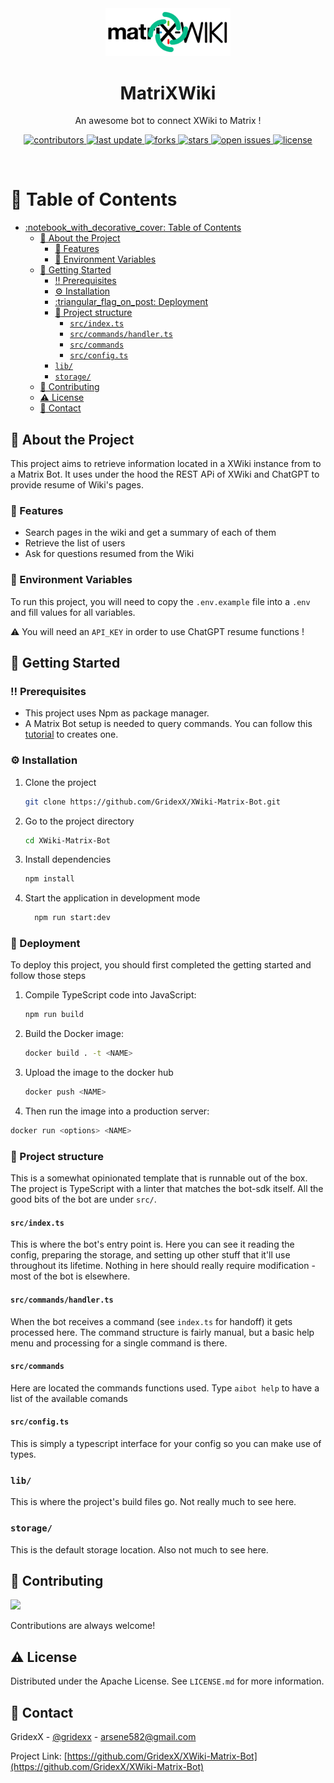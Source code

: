 <div align="center">

  <img src="assets/logo.png" alt="logo" width="200" height="auto" />
  <h1>MatriXWiki</h1>
  
  <p>
    An awesome bot to connect XWiki to Matrix !
  </p>

  
  
<!-- Badges -->
<p>
  <a href="https://github.com/GridexX/XWiki-Matrix-Bot/graphs/contributors">
    <img src="https://img.shields.io/github/contributors/GridexX/XWiki-Matrix-Bot" alt="contributors" />
  </a>
  <a href="">
    <img src="https://img.shields.io/github/last-commit/GridexX/XWiki-Matrix-Bot" alt="last update" />
  </a>
  <a href="https://github.com/GridexX/XWiki-Matrix-Bot/network/members">
    <img src="https://img.shields.io/github/forks/GridexX/XWiki-Matrix-Bot" alt="forks" />
  </a>
  <a href="https://github.com/GridexX/XWiki-Matrix-Bot/stargazers">
    <img src="https://img.shields.io/github/stars/GridexX/XWiki-Matrix-Bot" alt="stars" />
  </a>
  <a href="https://github.com/GridexX/XWiki-Matrix-Bot/issues/">
    <img src="https://img.shields.io/github/issues/GridexX/XWiki-Matrix-Bot" alt="open issues" />
  </a>
  <a href="https://github.com/GridexX/XWiki-Matrix-Bot/blob/master/LICENSE">
    <img src="https://img.shields.io/github/license/GridexX/XWiki-Matrix-Bot.svg" alt="license" />
  </a>
</p>
   
</div>

<br />

<!-- Table of Contents -->
# :notebook_with_decorative_cover: Table of Contents

- [:notebook\_with\_decorative\_cover: Table of Contents](#notebook_with_decorative_cover-table-of-contents)
  - [:star2: About the Project](#star2-about-the-project)
    - [:dart: Features](#dart-features)
    - [:key: Environment Variables](#key-environment-variables)
  - [:toolbox: Getting Started](#toolbox-getting-started)
    - [:bangbang: Prerequisites](#bangbang-prerequisites)
    - [:gear: Installation](#gear-installation)
    - [:triangular\_flag\_on\_post: Deployment](#triangular_flag_on_post-deployment)
    - [:telescope: Project structure](#telescope-project-structure)
      - [`src/index.ts`](#srcindexts)
      - [`src/commands/handler.ts`](#srccommandshandlerts)
      - [`src/commands`](#srccommands)
      - [`src/config.ts`](#srcconfigts)
    - [`lib/`](#lib)
    - [`storage/`](#storage)
  - [:wave: Contributing](#wave-contributing)
  - [:warning: License](#warning-license)
  - [:handshake: Contact](#handshake-contact)

  

<!-- About the Project -->
## :star2: About the Project

This project aims to retrieve information located in a XWiki instance from to a Matrix Bot. It uses under the hood the REST APi of XWiki and ChatGPT to provide resume of Wiki's pages.

<!-- Features -->
### :dart: Features

- Search pages in the wiki and get a summary of each of them
- Retrieve the list of users
- Ask for questions resumed from the Wiki



<!-- Env Variables -->
### :key: Environment Variables

To run this project, you will need to copy the `.env.example` file into a `.env` and fill values for all variables.

⚠️ You will need an `API_KEY` in order to use ChatGPT resume functions !

<!-- Getting Started -->
## 	:toolbox: Getting Started

<!-- Prerequisites -->
### :bangbang: Prerequisites

- This project uses Npm as package manager.
- A Matrix Bot setup is needed to query commands. You can follow this [tutorial](https://turt2live.github.io/matrix-bot-sdk/tutorial-bot.html) to creates one.


<!-- Installation -->
### :gear: Installation

1. Clone the project

    ```bash
    git clone https://github.com/GridexX/XWiki-Matrix-Bot.git
    ```

2. Go to the project directory

    ```bash
    cd XWiki-Matrix-Bot
    ```

3. Install dependencies

    ```bash
    npm install
    ```

4. Start the application in development mode

    ```bash
      npm run start:dev
    ```

<!-- Deployment -->
### :triangular_flag_on_post: Deployment

To deploy this project, you should first completed the getting started and follow those steps 

1. Compile TypeScript code into JavaScript:

    ```bash
    npm run build
    ```

2. Build the Docker image:

    ```bash
    docker build . -t <NAME>
    ```

3. Upload the image to the docker hub

    ```bash
    docker push <NAME>
    ```

4. Then run the image into a production server:
  
  ```bash
  docker run <options> <NAME>
  ```

<!-- Project Structure -->
### :telescope: Project structure

This is a somewhat opinionated template that is runnable out of the box. The project is TypeScript with a linter that matches the bot-sdk itself. All the good bits of the bot are under `src/`.

#### `src/index.ts`

This is where the bot's entry point is. Here you can see it reading the config, preparing the storage,
and setting up other stuff that it'll use throughout its lifetime. Nothing in here should really require
modification - most of the bot is elsewhere.

#### `src/commands/handler.ts`

When the bot receives a command (see `index.ts` for handoff) it gets processed here. The command structure
is fairly manual, but a basic help menu and processing for a single command is there.

#### `src/commands`

Here are located the commands functions used.
Type `aibot help` to have a list of the available comands

#### `src/config.ts`

This is simply a typescript interface for your config so you can make use of types.

### `lib/`

This is where the project's build files go. Not really much to see here.

### `storage/`

This is the default storage location. Also not much to see here.

## :wave: Contributing

<a href="https://github.com/GridexX/XWiki-Matrix-Bot/graphs/contributors">
  <img src="https://contrib.rocks/image?repo=GridexX/XWiki-Matrix-Bot" />
</a>

Contributions are always welcome!

## :warning: License

Distributed under the Apache License. See `LICENSE.md` for more information.

<!-- Contact -->
## :handshake: Contact

GridexX - [@gridexx](https://twitter.com/gridexx) - [arsene582@gmail.com](mailto:arsene582@gmail.com)

Project Link: [https://github.com/GridexX/XWiki-Matrix-Bot](https://github.com/GridexX/XWiki-Matrix-Bot)
